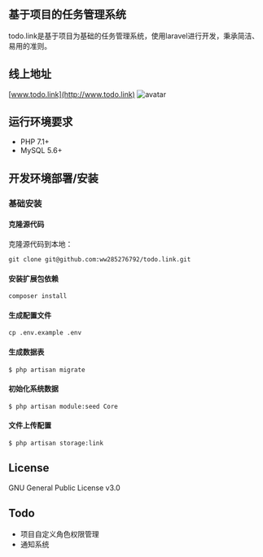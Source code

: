 ## 基于项目的任务管理系统

todo.link是基于项目为基础的任务管理系统，使用laravel进行开发，秉承简洁、易用的准则。

## 线上地址

[www.todo.link](http://www.todo.link)
![avatar](http://www.todo.link/static/images/dash.png)

## 运行环境要求

- PHP 7.1+
- MySQL 5.6+

## 开发环境部署/安装

### 基础安装

#### 克隆源代码

克隆源代码到本地：

    git clone git@github.com:ww285276792/todo.link.git

#### 安装扩展包依赖

	composer install

#### 生成配置文件

```
cp .env.example .env
```

#### 生成数据表

```shell
$ php artisan migrate
```

#### 初始化系统数据

```shell
$ php artisan module:seed Core
```


#### 文件上传配置

```shell
$ php artisan storage:link
```

## License

GNU General Public License v3.0

## Todo

* 项目自定义角色权限管理
* 通知系统
